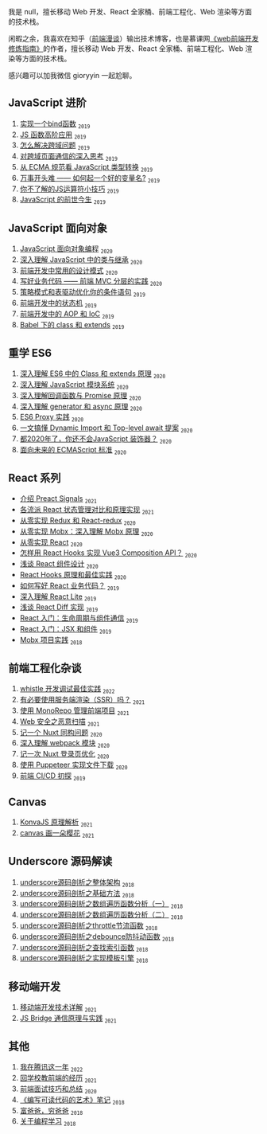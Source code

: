 我是 null，擅长移动 Web 开发、React 全家桶、前端工程化、Web 渲染等方面的技术栈。

闲暇之余，我喜欢在知乎（[前端漫谈](https://www.zhihu.com/column/c_158541431)）输出技术博客，也是慕课网[《web前端开发修炼指南》](https://www.imooc.com/read/72)的作者，擅长移动 Web 开发、React 全家桶、前端工程化、Web 渲染等方面的技术栈。

感兴趣可以加我微信 gioryyin 一起尬聊。

## JavaScript 进阶
 1. [实现一个bind函数][19] <sub>`2019`</sub>
 2. [JS 函数高阶应用][21] <sub>`2019`</sub>
 3. [怎么解决跨域问题][25] <sub>`2019`</sub>
 4. [对跨域页面通信的深入思考][24] <sub>`2019`</sub>
 5. [从 ECMA 规范看 JavaScript 类型转换][22] <sub>`2019`</sub>
 6. [万事开头难 —— 如何起一个好的变量名?](https://github.com/yinguangyao/blog/issues/66) <sub>`2019`</sub>
 7. [你不了解的JS运算符小技巧](https://github.com/yinguangyao/blog/issues/67) <sub>`2019`</sub>
 8. [JavaScript 的前世今生](https://github.com/yinguangyao/blog/issues/71) <sub>`2019`</sub>
 
 
 
## JavaScript 面向对象
 1. [JavaScript 面向对象编程](https://github.com/yinguangyao/blog/issues/62) <sub>`2020`</sub>
 2. [深入理解 JavaScript 中的类与继承][23] <sub>`2020`</sub>
 3. [前端开发中常用的设计模式](https://github.com/yinguangyao/blog/issues/64) <sub>`2020`</sub>
 4. [写好业务代码 —— 前端 MVC 分层的实践](https://github.com/yinguangyao/blog/issues/63) <sub>`2020`</sub>
 5. [策略模式和表驱动优化你的条件语句][18] <sub>`2019`</sub>
 6. [前端开发中的状态机](https://github.com/yinguangyao/blog/issues/57) <sub>`2019`</sub>
 7. [前端开发中的 AOP 和 IoC](https://github.com/yinguangyao/blog/issues/39)  <sub>`2019`</sub>
 8. [Babel 下的 class 和 extends](https://github.com/yinguangyao/blog/issues/72) <sub>`2019`</sub>
 
 
## 重学 ES6
 1. [深入理解 ES6 中的 Class 和 extends 原理](https://github.com/yinguangyao/blog/issues/53) <sub>`2020`</sub>
 2. [深入理解 JavaScript 模块系统](https://github.com/yinguangyao/blog/issues/61) <sub>`2020`</sub>
 3. [深入理解回调函数与 Promise 原理](https://github.com/yinguangyao/blog/issues/51) <sub>`2020`</sub>
 4. [深入理解 generator 和 async 原理](https://github.com/yinguangyao/blog/issues/52) <sub>`2020`</sub>
 5. [ES6 Proxy 实践](https://github.com/yinguangyao/blog/issues/41) <sub>`2020`</sub>
 6. [一文搞懂 Dynamic Import 和 Top-level await 提案](https://github.com/yinguangyao/blog/issues/38) <sub>`2020`</sub>
 7. [都2020年了，你还不会JavaScript 装饰器？](https://github.com/yinguangyao/blog/issues/34) <sub>`2020`</sub>
 8. [面向未来的 ECMAScript 标准](https://github.com/yinguangyao/blog/issues/60) <sub>`2020`</sub>
 
 
## React 系列
 - [介绍 Preact Signals](https://github.com/yinguangyao/blog/issues/80) <sub>`2021`</sub>
 - [各流派 React 状态管理对比和原理实现](https://github.com/yinguangyao/blog/issues/56) <sub>`2021`</sub>
 - [从零实现 Redux 和 React-redux][15] <sub>`2020`</sub>
 - [从零实现 Mobx：深入理解 Mobx 原理](https://github.com/yinguangyao/blog/issues/54) <sub>`2020`</sub>
 - [从零实现 React](https://github.com/yinguangyao/blog/issues/73) <sub>`2020`</sub>
 - [怎样用 React Hooks 实现 Vue3 Composition API？][16] <sub>`2020`</sub>
 - [浅谈 React 组件设计](https://github.com/yinguangyao/blog/issues/40) <sub>`2020`</sub>
 - [React Hooks 原理和最佳实践](https://zhuanlan.zhihu.com/p/136171624) <sub>`2020`</sub>
 - [如何写好 React 业务代码？][17] <sub>`2019`</sub>
 - [深入理解 React Lite][11] <sub>`2019`</sub>
 - [浅谈 React Diff 实现][14] <sub>`2019`</sub>
 - [React 入门：生命周期与组件通信](https://github.com/yinguangyao/blog/issues/59) <sub>`2019`</sub>
 - [React 入门：JSX 和组件](https://github.com/yinguangyao/blog/issues/58) <sub>`2019`</sub>
 - [Mobx 项目实践][12] <sub>`2018`</sub>

## 前端工程化杂谈
 1. [whistle 开发调试最佳实践](https://github.com/yinguangyao/blog/issues/77) <sub>`2022`</sub>
 2. [有必要使用服务端渲染（SSR）吗？](https://github.com/yinguangyao/blog/issues/46) <sub>`2021`</sub>
 3. [使用 MonoRepo 管理前端项目](https://zhuanlan.zhihu.com/p/333021512) <sub>`2021`</sub>
 4. [Web 安全之恶意扫描](https://github.com/yinguangyao/blog/issues/55) <sub>`2021`</sub>
 5. [记一个 Nuxt 同构问题](https://github.com/yinguangyao/blog/issues/42) <sub>`2020`</sub>
 6. [深入理解 webpack 模块](https://github.com/yinguangyao/blog/issues/43) <sub>`2020`</sub>
 7. [记一次 Nuxt 登录页优化](https://github.com/yinguangyao/blog/issues/44) <sub>`2020`</sub>
 8. [使用 Puppeteer 实现文件下载](https://github.com/yinguangyao/blog/issues/69) <sub>`2020`</sub>
 9. [前端 CI/CD 初探][26] <sub>`2019`</sub>

## Canvas
 1. [KonvaJS 原理解析](https://github.com/yinguangyao/blog/issues/68) <sub>`2021`</sub>
 2. [canvas 画一朵樱花](https://github.com/yinguangyao/blog/issues/48) <sub>`2021`</sub>


## Underscore 源码解读
 1. [underscore源码剖析之整体架构][1] <sub>`2018`</sub>
 2. [underscore源码剖析之基础方法][2] <sub>`2018`</sub>
 3. [underscore源码剖析之数组遍历函数分析（一）][3] <sub>`2018`</sub>
 4. [underscore源码剖析之数组遍历函数分析（二）][4] <sub>`2018`</sub>
 5. [underscore源码剖析之throttle节流函数][5] <sub>`2018`</sub>
 6. [underscore源码剖析之debounce防抖动函数][6] <sub>`2018`</sub>
 7. [underscore源码剖析之查找索引函数][7] <sub>`2018`</sub>
 8. [underscore源码剖析之实现模板引擎][8] <sub>`2018`</sub>

## 移动端开发
 1. [移动端开发技术详解](https://github.com/yinguangyao/blog/issues/49) <sub>`2021`</sub>
 2. [JS Bridge 通信原理与实践](https://github.com/yinguangyao/blog/issues/50) <sub>`2021`</sub>

## 其他
 1. [我在腾讯这一年](https://github.com/yinguangyao/blog/issues/79) <sub>`2022`</sub>
 1. [回学校教前端的经历](https://github.com/yinguangyao/blog/issues/70) <sub>`2021`</sub>
 2. [前端面试技巧和总结](https://github.com/yinguangyao/blog/issues/75) <sub>`2020`</sub>
 3. [《编写可读代码的艺术》笔记][20] <sub>`2018`</sub>
 4. [富爸爸，穷爸爸][30] <sub>`2018`</sub>
 5. [关于编程学习][31] <sub>`2018`</sub>
 

  [1]: https://github.com/yinguangyao/blog/issues/7
  [2]: https://github.com/yinguangyao/blog/issues/15
  [3]: https://github.com/yinguangyao/blog/issues/16
  [4]: https://github.com/yinguangyao/blog/issues/17
  [5]: https://github.com/yinguangyao/blog/issues/18
  [6]: https://github.com/yinguangyao/blog/issues/19
  [7]: https://github.com/yinguangyao/blog/issues/20
  [8]: https://github.com/yinguangyao/blog/issues/4
  [9]: https://github.com/yinguangyao/blog/issues/6
  [10]: https://github.com/yinguangyao/blog/issues/13
  [11]: https://github.com/yinguangyao/blog/issues/10
  [12]: https://github.com/yinguangyao/blog/issues/9
  [13]: https://github.com/yinguangyao/blog/issues/26
  [14]: https://github.com/yinguangyao/blog/issues/27
  [15]: https://github.com/yinguangyao/blog/issues/35
  [16]: https://github.com/yinguangyao/blog/issues/37
  [17]: https://github.com/yinguangyao/blog/issues/23
  [18]: https://github.com/yinguangyao/blog/issues/14
  [19]: https://github.com/yinguangyao/blog/issues/5
  [20]: https://github.com/yinguangyao/blog/issues/1
  [21]: https://github.com/yinguangyao/blog/issues/3
  [22]: https://github.com/yinguangyao/blog/issues/30
  [23]: https://github.com/yinguangyao/blog/issues/29
  [24]: https://github.com/yinguangyao/blog/issues/33
  [25]: https://github.com/yinguangyao/blog/issues/32
  [26]: http://share.gyyin.top/Shopee/CI.html
  [27]: https://github.com/yinguangyao/blog/issues/28
  [28]: https://github.com/yinguangyao/blog/issues/24
  [29]: https://github.com/yinguangyao/blog/issues/21
  [30]: https://github.com/yinguangyao/blog/issues/25
  [31]: https://github.com/yinguangyao/blog/issues/31
